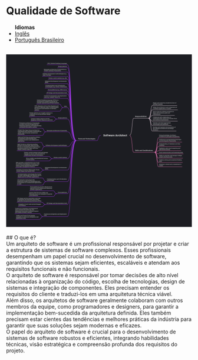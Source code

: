 # Qualidade de Software
<list>
	<ul>
		<b>Idiomas</b>
		<li> <a href="https://github.com/leostella97/software-architect/blob/main/README.md">Inglês</a> </li>
		<li> <a href="https://github.com/leostella97/software-architect/blob/main/README_pt-br.md">Português Brasileiro</a> </li>
	</ul>
</list>
<br>
<img src="https://github.com/leostella97/software-architect/blob/main/img/software-architect.png?raw=true">
<br><br>
## O que é?
<br>
Um arquiteto de software é um profissional responsável por projetar e criar a estrutura de sistemas de software complexos. Esses profissionais desempenham um papel crucial no desenvolvimento de software, garantindo que os sistemas sejam eficientes, escaláveis e atendam aos requisitos funcionais e não funcionais.
<br>
O arquiteto de software é responsável por tomar decisões de alto nível relacionadas à organização do código, escolha de tecnologias, design de sistemas e integração de componentes. Eles precisam entender os requisitos do cliente e traduzi-los em uma arquitetura técnica viável.
<br>
Além disso, os arquitetos de software geralmente colaboram com outros membros da equipe, como programadores e designers, para garantir a implementação bem-sucedida da arquitetura definida. Eles também precisam estar cientes das tendências e melhores práticas da indústria para garantir que suas soluções sejam modernas e eficazes.
<br>
O papel do arquiteto de software é crucial para o desenvolvimento de sistemas de software robustos e eficientes, integrando habilidades técnicas, visão estratégica e compreensão profunda dos requisitos do projeto.